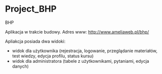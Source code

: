 # Project_BHP
BHP

Aplikacja w trakcie budowy. 
Adres www:
http://www.ameliaweb.pl/bhp/

Apliakcja posiada dwa widoki:
- widok dla użytkownika (rejestracja, logowanie, przeglądanie materiałów, test wiedzy, edycja profilu, status kursu)
- widok dla administratora (tabele z użytkownikami, pytaniami, edycja danych)